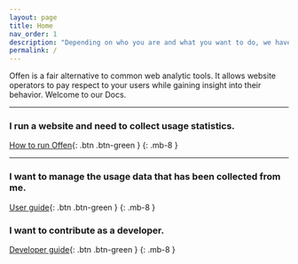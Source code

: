 ```yaml
---
layout: page
title: Home
nav_order: 1
description: "Depending on who you are and what you want to do, we have dedicated guides for you and your usecase."
permalink: /
---
```


Offen is a fair alternative to common web analytic tools. It allows website operators to pay respect to your users while gaining insight into their behavior. Welcome to our Docs.

---

### I run a website and need to collect usage statistics.

[How to run Offen](/running-offen/){: .btn .btn-green }
{: .mb-8 }

---

### I want to manage the usage data that has been collected from me.

[User guide](/using-offen/){: .btn .btn-green }
{: .mb-8 }

### I want to contribute as a developer.

[Developer guide](/developing-offen/){: .btn .btn-green }
{: .mb-8 }
